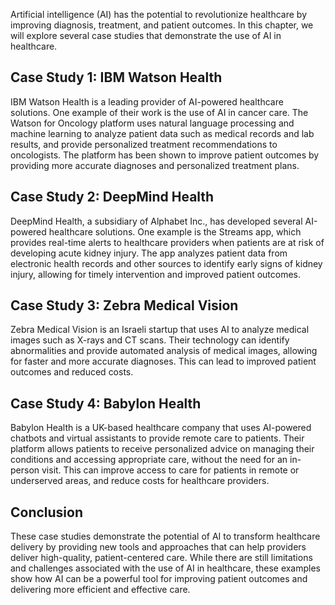 
Artificial intelligence (AI) has the potential to revolutionize healthcare by improving diagnosis, treatment, and patient outcomes. In this chapter, we will explore several case studies that demonstrate the use of AI in healthcare.

Case Study 1: IBM Watson Health
-------------------------------

IBM Watson Health is a leading provider of AI-powered healthcare solutions. One example of their work is the use of AI in cancer care. The Watson for Oncology platform uses natural language processing and machine learning to analyze patient data such as medical records and lab results, and provide personalized treatment recommendations to oncologists. The platform has been shown to improve patient outcomes by providing more accurate diagnoses and personalized treatment plans.

Case Study 2: DeepMind Health
-----------------------------

DeepMind Health, a subsidiary of Alphabet Inc., has developed several AI-powered healthcare solutions. One example is the Streams app, which provides real-time alerts to healthcare providers when patients are at risk of developing acute kidney injury. The app analyzes patient data from electronic health records and other sources to identify early signs of kidney injury, allowing for timely intervention and improved patient outcomes.

Case Study 3: Zebra Medical Vision
----------------------------------

Zebra Medical Vision is an Israeli startup that uses AI to analyze medical images such as X-rays and CT scans. Their technology can identify abnormalities and provide automated analysis of medical images, allowing for faster and more accurate diagnoses. This can lead to improved patient outcomes and reduced costs.

Case Study 4: Babylon Health
----------------------------

Babylon Health is a UK-based healthcare company that uses AI-powered chatbots and virtual assistants to provide remote care to patients. Their platform allows patients to receive personalized advice on managing their conditions and accessing appropriate care, without the need for an in-person visit. This can improve access to care for patients in remote or underserved areas, and reduce costs for healthcare providers.

Conclusion
----------

These case studies demonstrate the potential of AI to transform healthcare delivery by providing new tools and approaches that can help providers deliver high-quality, patient-centered care. While there are still limitations and challenges associated with the use of AI in healthcare, these examples show how AI can be a powerful tool for improving patient outcomes and delivering more efficient and effective care.
